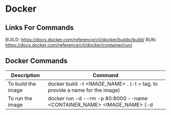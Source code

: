 # Docker

## Links For Commands
BUILD: https://docs.docker.com/reference/cli/docker/buildx/build/
RUN: https://docs.docker.com/reference/cli/docker/container/run/

## Docker Commands

| Description                           | Command                                                                              |
|---------------------------------------|--------------------------------------------------------------------------------------|
| To build the image                    | docker build -t <IMAGE_NAME> .  (-t = tag, to provide a name for the image)                 |
| To run the image                      | docker run -d --rm -p 80:8000 --name <CONTAINER_NAME> <IMAGE_NAME>  (-d                   |


